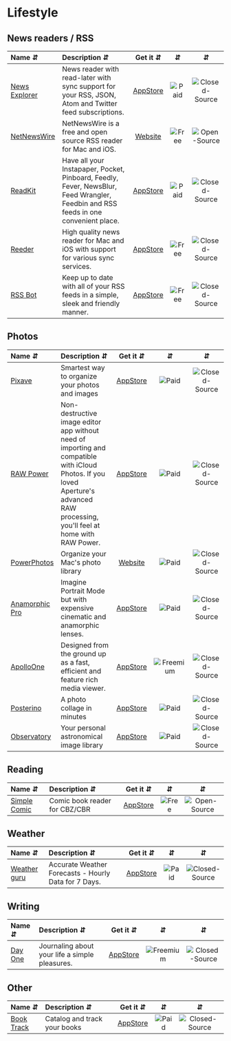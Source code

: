 # Lifestyle

## News readers / RSS
| Name ⇵ | Description ⇵ | Get it ⇵ | ⇵ | ⇵ |
|:-------|:--------------|:--------:|:-:|:-:|
|[News Explorer](https://betamagic.nl/products/newsexplorer.html)| News reader with read-later with sync support for your RSS, JSON, Atom and Twitter feed subscriptions.|[AppStore](https://apps.apple.com/app/news-explorer/id1032670789?mt=12)|![Paid](symbols/paid.svg "Paid")|![Closed-Source](symbols/closed.svg "Closed-Source")|
|[NetNewsWire](https://ranchero.com/netnewswire/)| NetNewsWire is a free and open source RSS reader for Mac and iOS.|[Website](https://ranchero.com/netnewswire/)|![Free](symbols/free.svg "Free")|![Open-Source](symbols/open.svg "Open-Source")|
|[ReadKit](https://readkitapp.com/)| Have all your Instapaper, Pocket, Pinboard, Feedly, Fever, NewsBlur, Feed Wrangler, Feedbin and RSS feeds in one convenient place.|[AppStore](https://itunes.apple.com/app/readkit/id588726889?ls=1&mt=12)|![Paid](symbols/paid.svg "Paid")|![Closed-Source](symbols/closed.svg "Closed-Source")|
|[Reeder](https://reederapp.com/)| High quality news reader for Mac and iOS with support for various sync services.|[AppStore](https://apps.apple.com/us/app/reeder-4/id1449412482?ls=1&mt=12)|![Free](symbols/free.svg "Free")|![Closed-Source](symbols/closed.svg "Closed-Source")|
|[RSS Bot](https://fiplab.com/)|Keep up to date with all of your RSS feeds in a simple, sleek and friendly manner.|[AppStore](https://apps.apple.com/app/rss-bot-news-notifier/id605732865?mt=12)|![Free](symbols/free.svg "Free")|![Closed-Source](symbols/closed.svg "Closed-Source")|

## Photos
| Name ⇵ | Description ⇵ | Get it ⇵ | ⇵ | ⇵ |
|:-------|:--------------|:--------:|:-:|:-:|
|[Pixave](http://www.littlehj.com/mac/)| Smartest way to organize your photos and images|[AppStore](https://apps.apple.com/app/pixave/id924891282?mt=12)|![Paid](symbols/paid.svg "Paid")|![Closed-Source](symbols/closed.svg "Closed-Source")|
|[RAW Power](https://gentlemencoders.com/)| Non-destructive image editor app without need of importing and compatible with iCloud Photos. If you loved Aperture's advanced RAW processing, you'll feel at home with RAW Power. |[AppStore](https://apps.apple.com/app/raw-power/id1157116444?mt=12)|![Paid](symbols/paid.svg "Paid")|![Closed-Source](symbols/closed.svg "Closed-Source")|
|[PowerPhotos](https://www.fatcatsoftware.com/powerphotos/)| Organize your Mac's photo library|[Website](https://www.fatcatsoftware.com/powerphotos/)|![Paid](symbols/paid.svg "Paid")|![Closed-Source](symbols/closed.svg "Closed-Source")|
|[Anamorphic Pro](https://apps.apple.com/us/app/anamorphic-pro/id1242990146?mt=12)| Imagine Portrait Mode but with expensive cinematic and anamorphic lenses.|[AppStore](https://apps.apple.com/us/app/anamorphic-pro/id1242990146?mt=12)|![Paid](symbols/paid.svg "Paid")|![Closed-Source](symbols/closed.svg "Closed-Source")|
|[ApolloOne](https://www.apollooneapp.com/)| Designed from the ground up as a fast, efficient and feature rich media viewer.|[AppStore](https://apps.apple.com/us/app/apolloone-photo-video-viewer/id1044484672?mt=12)|![Freemium](symbols/freemium.svg "Freemium")|![Closed-Source](symbols/closed.svg "Closed-Source")|
|[Posterino](http://www.zykloid.com/posterino)| A photo collage in minutes|[AppStore](https://apps.apple.com/us/app/posterino-3/id945991770?mt=12)|![Paid](symbols/paid.svg "Paid")|![Closed-Source](symbols/closed.svg "Closed-Source")|
|[Observatory](https://codeobsession.com/observatory/)| Your personal astronomical image library|[AppStore](https://apps.apple.com/app/observatory/id1037215068?mt=12)|![Paid](symbols/paid.svg "Paid")|![Closed-Source](symbols/closed.svg "Closed-Source")|


## Reading
| Name ⇵ | Description ⇵ | Get it ⇵ | ⇵ | ⇵ |
|:-------|:--------------|:--------:|:-:|:-:|
|[Simple Comic](https://github.com/MaddTheSane/Simple-Comic/)| Comic book reader for CBZ/CBR|[AppStore](https://apps.apple.com/app/simple-comic/id1497435571?mt=12)|![Free](symbols/free.svg "Free")|![Open-Source](symbols/open.svg "Open-Source")|


## Weather
| Name ⇵ | Description ⇵ | Get it ⇵ | ⇵ | ⇵ |
|:-------|:--------------|:--------:|:-:|:-:|
|[Weather guru](https://fiplab.com/apps/weather-guru-for-mac)| Accurate Weather Forecasts - Hourly Data for 7 Days.|[AppStore](https://apps.apple.com/app/weather-guru-hourly-forecasts/id1052302422?mt=12)|![Paid](symbols/paid.svg "Paid")|![Closed-Source](symbols/closed.svg "Closed-Source")|


## Writing
| Name ⇵ | Description ⇵ | Get it ⇵ | ⇵ | ⇵ |
|:-------|:--------------|:--------:|:-:|:-:|
|[Day One](https://dayoneapp.com/)| Journaling about your life a simple pleasures.|[AppStore](https://apps.apple.com/app/day-one/id1055511498)|![Freemium](symbols/freemium.svg "Freemium")|![Closed-Source](symbols/closed.svg "Closed-Source")|


## Other
| Name ⇵ | Description ⇵ | Get it ⇵ | ⇵ | ⇵ |
|:-------|:--------------|:--------:|:-:|:-:|
|[Book Track](https://simonemontalto.com/projects/book-track/)| Catalog and track your books|[AppStore](https://apps.apple.com/app/book-track-library-manager/id1496543317?mt=12)|![Paid](symbols/paid.svg "Paid")|![Closed-Source](symbols/closed.svg "Closed-Source")|
